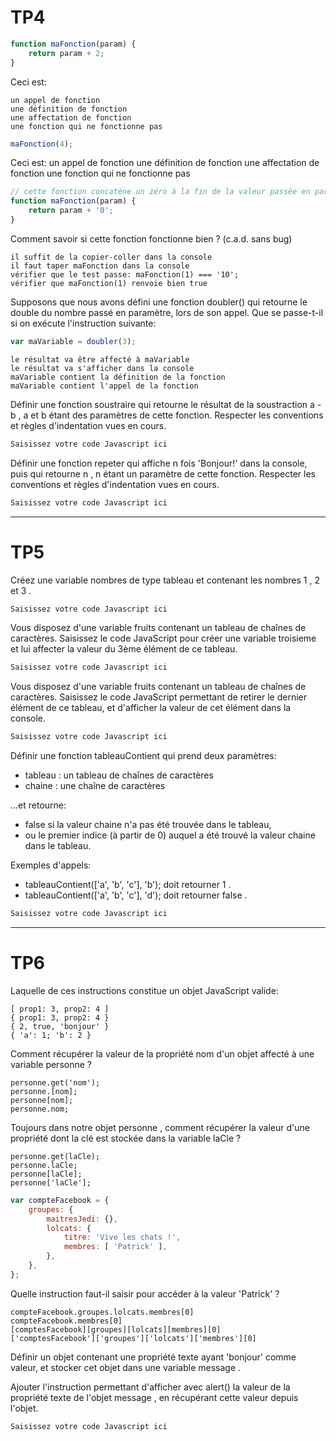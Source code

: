 # TP4

```js
function maFonction(param) {
    return param + 2;
}
```

Ceci est:

    un appel de fonction
    une définition de fonction
    une affectation de fonction
    une fonction qui ne fonctionne pas

```js
maFonction(4);
```

Ceci est:
    un appel de fonction
    une définition de fonction
    une affectation de fonction
    une fonction qui ne fonctionne pas

```js
// cette fonction concatène un zéro à la fin de la valeur passée en paramètre
function maFonction(param) {
    return param + '0';
}
```

Comment savoir si cette fonction fonctionne bien ? (c.a.d. sans bug)

    il suffit de la copier-coller dans la console
    il faut taper maFonction dans la console
    vérifier que le test passe: maFonction(1) === '10';
    vérifier que maFonction(1) renvoie bien true

Supposons que nous avons défini une fonction doubler() qui retourne le double du nombre passé en paramètre, lors de son appel.
Que se passe-t-il si on exécute l'instruction suivante:

```js
var maVariable = doubler(3);
```

    le résultat va être affecté à maVariable
    le résultat va s'afficher dans la console
    maVariable contient la définition de la fonction
    maVariable contient l'appel de la fonction

Définir une fonction soustraire qui retourne le résultat de la soustraction a - b , a et b étant des paramètres de cette fonction.
Respecter les conventions et règles d'indentation vues en cours.

```js
Saisissez votre code Javascript ici
```

Définir une fonction repeter qui affiche n fois 'Bonjour!' dans la console, puis
qui retourne n , n étant un paramètre de cette fonction.
Respecter les conventions et règles d'indentation vues en cours.

```js
Saisissez votre code Javascript ici
```

---

# TP5

Créez une variable nombres de type tableau et contenant les nombres 1 , 2 et 3 .

```js
Saisissez votre code Javascript ici
```

Vous disposez d'une variable fruits contenant un tableau de chaînes de caractères.
Saisissez le code JavaScript pour créer une variable troisieme et lui affecter la
valeur du 3ème élément de ce tableau.

```js
Saisissez votre code Javascript ici
```

Vous disposez d'une variable fruits contenant un tableau de chaînes de caractères.
Saisissez le code JavaScript permettant de retirer le dernier élément de ce tableau, et
d'afficher la valeur de cet élément dans la console.

```js
Saisissez votre code Javascript ici
```

Définir une fonction tableauContient qui prend deux paramètres:

- tableau : un tableau de chaînes de caractères
- chaine : une chaîne de caractères

...et retourne:

- false si la valeur chaine n'a pas été trouvée dans le tableau,
- ou le premier indice (à partir de 0) auquel a été trouvé la valeur chaine dans le tableau.

Exemples d'appels:

- tableauContient(['a', 'b', 'c'], 'b'); doit retourner 1 .
- tableauContient(['a', 'b', 'c'], 'd'); doit retourner false .

```js
Saisissez votre code Javascript ici
```

---

# TP6

Laquelle de ces instructions constitue un objet JavaScript valide:

    [ prop1: 3, prop2: 4 ]
    { prop1: 3, prop2: 4 }
    { 2, true, 'bonjour' }
    { 'a': 1; 'b': 2 }

Comment récupérer la valeur de la propriété nom d'un objet affecté à une variable personne ?

    personne.get('nom');
    personne.[nom];
    personne[nom];
    personne.nom;

Toujours dans notre objet personne , comment récupérer la valeur d'une propriété
dont la clé est stockée dans la variable laCle ?

    personne.get(laCle);
    personne.laCle;
    personne[laCle];
    personne['laCle'];

```js
var compteFacebook = {
    groupes: {
        maitresJedi: {},
        lolcats: {
            titre: 'Vive les chats !',
            membres: [ 'Patrick' ],
        },
    },
};
```

Quelle instruction faut-il saisir pour accéder à la valeur 'Patrick' ?

    compteFacebook.groupes.lolcats.membres[0]
    compteFacebook.membres[0]
    [comptesFacebook][groupes][lolcats][membres][0]
    ['comptesFacebook']['groupes']['lolcats']['membres'][0]

Définir un objet contenant une propriété texte ayant 'bonjour' comme valeur, et
stocker cet objet dans une variable message .

Ajouter l'instruction permettant d'afficher avec alert() la valeur de la propriété
texte de l'objet message , en récupérant cette valeur depuis l'objet.

```js
Saisissez votre code Javascript ici
```
